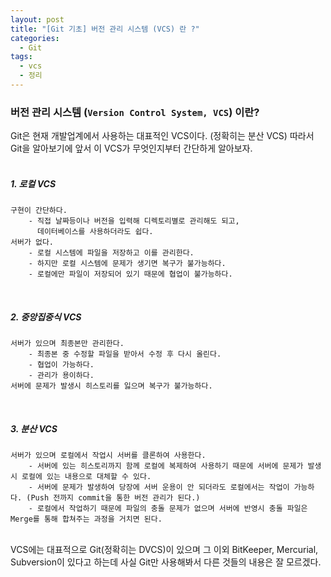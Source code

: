 ```yaml
---
layout: post
title: "[Git 기초] 버전 관리 시스템 (VCS) 란 ?"
categories:
  - Git
tags:
  - vcs
  - 정리
---
```


### 버전 관리 시스템 (`Version Control System, VCS`) 이란?  

Git은 현재 개발업계에서 사용하는 대표적인 VCS이다. (정확히는 분산 VCS)
따라서 Git을 알아보기에 앞서 이 VCS가 무엇인지부터 간단하게 알아보자.  
<br>
##### 1. 로컬 VCS  
    구현이 간단하다.
        - 직접 날짜등이나 버전을 입력해 디렉토리별로 관리해도 되고, 
          데이터베이스를 사용하더라도 쉽다.
    서버가 없다.
        - 로컬 시스템에 파일을 저장하고 이를 관리한다.
        - 하지만 로컬 시스템에 문제가 생기면 복구가 불가능하다.
        - 로컬에만 파일이 저장되어 있기 때문에 협업이 불가능하다.

<br>
    
##### 2. 중앙집중식 VCS
    서버가 있으며 최종본만 관리한다.
        - 최종본 중 수정할 파일을 받아서 수정 후 다시 올린다.
        - 협업이 가능하다.
        - 관리가 용이하다.
    서버에 문제가 발생시 히스토리를 잃으며 복구가 불가능하다.

<br>

##### 3. 분산 VCS
    서버가 있으며 로컬에서 작업시 서버를 클론하여 사용한다.
        - 서버에 있는 히스토리까지 함께 로컬에 복제하여 사용하기 때문에 서버에 문제가 발생시 로컬에 있는 내용으로 대체할 수 있다.
        - 서버에 문제가 발생하여 당장에 서버 운용이 안 되더라도 로컬에서는 작업이 가능하다. (Push 전까지 commit을 통한 버전 관리가 된다.)
        - 로컬에서 작업하기 때문에 파일의 충돌 문제가 없으며 서버에 반영시 충돌 파일은 Merge를 통해 합쳐주는 과정을 거치면 된다.

<br>
VCS에는 대표적으로 Git(정확히는 DVCS)이 있으며 그 이외 BitKeeper, Mercurial, Subversion이 있다고 하는데 사실 Git만 사용해봐서 다른 것들의 내용은 잘 모르겠다.

